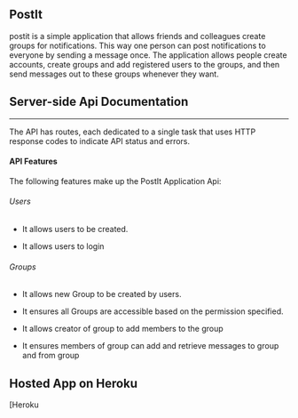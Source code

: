 ## PostIt

 postit is a simple application that allows friends and colleagues create groups for notifications. This way one person can post notifications to everyone by sending a message once. The application allows people create accounts, create groups and add registered users to the groups, and then send messages out to these groups whenever they want.

## Server-side Api Documentation
-----
The API has routes, each dedicated to a single task that uses HTTP response codes to indicate API status and errors.
#### API Features

The following features make up the PostIt Application Api:

###### Users

- It allows users to be created.  

- It allows users to login  


###### Groups

- It allows new Group to be created by users.  

- It ensures all Groups are accessible based on the permission specified.  

- It allows creator of group to add members to the group

- It ensures members of group can add and retrieve messages to group and from group 


## Hosted App on Heroku
[Heroku
